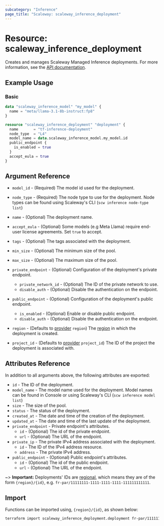 ```yaml
---
subcategory: "Inference"
page_title: "Scaleway: scaleway_inference_deployment"
---
```


# Resource: scaleway_inference_deployment

Creates and manages Scaleway Managed Inference deployments.
For more information, see the [API documentation](https://www.scaleway.com/en/developers/api/inference/).

## Example Usage

### Basic

```terraform
data "scaleway_inference_model" "my_model" {
  name = "meta/llama-3.1-8b-instruct:fp8"
}

resource "scaleway_inference_deployment" "deployment" {
  name       = "tf-inference-deployment"
  node_type  = "L4"
  model_name = data.scaleway_inference_model.my_model.id
  public_endpoint {
    is_enabled = true
  }
  accept_eula = true
}
```

## Argument Reference

- `model_id` - (Required) The model id used for the deployment.
- `node_type` - (Required) The node type to use for the deployment. Node types can be found using Scaleway's CLI (`scw inference node-type list`)
- `name` - (Optional) The deployment name.
- `accept_eula` - (Optional) Some models (e.g Meta Llama) require end-user license agreements. Set `true` to accept.
- `tags` - (Optional) The tags associated with the deployment.
- `min_size` - (Optional) The minimum size of the pool.
- `max_size` - (Optional) The maximum size of the pool.
- `private_endpoint` - (Optional) Configuration of the deployment's private endpoint.
    - `private_network_id` - (Optional) The ID of the private network to use.
    - `disable_auth` - (Optional) Disable the authentication on the endpoint.
- `public_endpoint` - (Optional) Configuration of the deployment's public endpoint.
    - `is_enabled` - (Optional) Enable or disable public endpoint.
    - `disable_auth` - (Optional) Disable the authentication on the endpoint.

- `region` - (Defaults to [provider](../index.md#region) `region`) The [region](../guides/regions_and_zones.md#regions) in which the deployment is created.
- `project_id` - (Defaults to [provider](../index.md#project_id) `project_id`) The ID of the project the deployment is associated with.

## Attributes Reference

In addition to all arguments above, the following attributes are exported:

- `id` - The ID of the deployment.
- `model_name` - The model name used for the deployment. Model names can be found in Console or using Scaleway's CLI (`scw inference model list`)
- `size` - The size of the pool.
- `status` - The status of the deployment.
- `created_at` - The date and time of the creation of the deployment.
- `updated_at` - The date and time of the last update of the deployment.
- `private_endpoint` - Private endpoint's attributes.
    - `id` - (Optional) The id of the private endpoint.
    - `url` - (Optional) The URL of the endpoint.
- `private_ip` - The private IPv4 address associated with the deployment.
    - `id` - The ID of the IPv4 address resource.
    - `address` - The private IPv4 address.
- `public_endpoint` - (Optional) Public endpoint's attributes.
    - `id` - (Optional) The id of the public endpoint.
    - `url` - (Optional) The URL of the endpoint.

~> **Important:** Deployments' IDs are [regional](../guides/regions_and_zones.md#resource-ids), which means they are of the form `{region}/{id}`, e.g. `fr-par/11111111-1111-1111-1111-111111111111`.


## Import

Functions can be imported using, `{region}/{id}`, as shown below:

```bash
terraform import scaleway_inference_deployment.deployment fr-par/11111111-1111-1111-1111-111111111111
```
